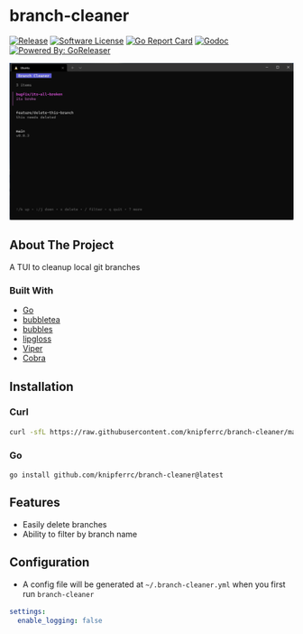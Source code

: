 # branch-cleaner

[![Release](https://img.shields.io/github/release/knipferrc/branch-cleaner.svg?style=flat-square)](https://github.com/knipferrc/branch-cleaner/releases/latest)
[![Software License](https://img.shields.io/badge/license-MIT-brightgreen.svg?style=flat-square)](LICENSE.md)
[![Go Report Card](https://goreportcard.com/badge/github.com/knipferrc/branch-cleaner?style=flat-square)](https://goreportcard.com/report/github.com/knipferrc/branch-cleaner)
[![Godoc](https://godoc.org/github.com/knipferrc/branch-cleaner?status.svg&style=flat-square)](http://godoc.org/github.com/knipferrc/branch-cleaner)
[![Powered By: GoReleaser](https://img.shields.io/badge/powered%20by-goreleaser-green.svg?style=flat-square)](https://github.com/goreleaser)

![Screenshot](/assets/screenshot.png)

## About The Project

A TUI to cleanup local git branches

### Built With

- [Go](https://golang.org/)
- [bubbletea](https://github.com/charmbracelet/bubbletea)
- [bubbles](https://github.com/charmbracelet/bubbles)
- [lipgloss](https://github.com/charmbracelet/lipgloss)
- [Viper](https://github.com/spf13/viper)
- [Cobra](https://github.com/spf13/cobra)

## Installation

### Curl

```sh
curl -sfL https://raw.githubusercontent.com/knipferrc/branch-cleaner/main/install.sh | sh
```

### Go

```
go install github.com/knipferrc/branch-cleaner@latest
```

## Features

- Easily delete branches
- Ability to filter by branch name

## Configuration

- A config file will be generated at `~/.branch-cleaner.yml` when you first run `branch-cleaner`

```yml
settings:
  enable_logging: false
```
